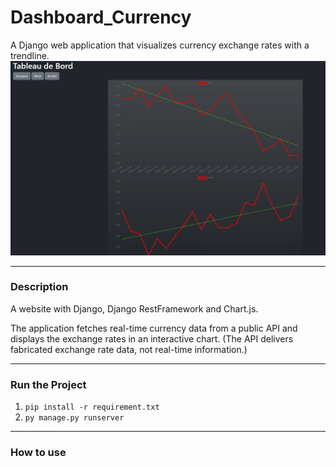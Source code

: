 # Dashboard_Currency

A Django web application that visualizes currency exchange rates with a trendline.
![alt text](image.png)

---

### Description

A website with Django, Django RestFramework and Chart.js.

The application fetches real-time currency data from a public API and displays the exchange rates in an interactive chart.
(The API delivers fabricated exchange rate data, not real-time information.)

---

### Run the Project

1. `pip install -r requirement.txt`
2. `py manage.py runserver`

---

### How to use
